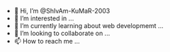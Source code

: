 - 👋 Hi, I’m @ShIvAm-KuMaR-2003
- 👀 I’m interested in ...
- 🌱 I’m currently learning about web developmemt ...
- 💞️ I’m looking to collaborate on ...
- 📫 How to reach me ...

<!---
ShIvAm-KuMaR-2003/ShIvAm-KuMaR-2003 is a ✨ special ✨ repository because its `README.md` (this file) appears on your GitHub profile.
You can click the Preview link to take a look at your changes.
--->
